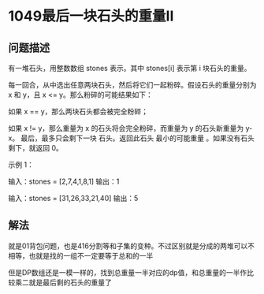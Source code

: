 # 1049最后一块石头的重量II

## 问题描述
有一堆石头，用整数数组 stones 表示。其中 stones[i] 表示第 i 块石头的重量。

每一回合，从中选出任意两块石头，然后将它们一起粉碎。假设石头的重量分别为 x 和 y，且 x <= y。那么粉碎的可能结果如下：

如果 x == y，那么两块石头都会被完全粉碎；

如果 x != y，那么重量为 x 的石头将会完全粉碎，而重量为 y 的石头新重量为 y-x。
最后，最多只会剩下一块 石头。返回此石头 最小的可能重量 。如果没有石头剩下，就返回 0。


示例 1：

输入：stones = [2,7,4,1,8,1]
输出：1

输入：stones = [31,26,33,21,40]
输出：5

## 解法

就是01背包问题，也是416分割等和子集的变种。不过区别就是分成的两堆可以不相等，也就是找的一组不一定要等于总和的一半

但是DP数组还是一模一样的，找到总重量一半对应的dp值，和总重量的一半作比较乘二就是最后剩的石头的重量了